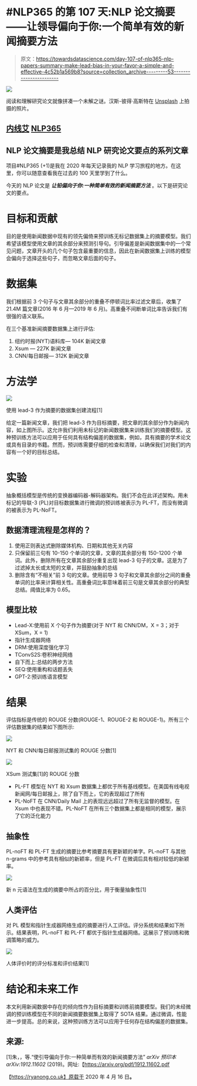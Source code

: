 # #NLP365 的第 107 天:NLP 论文摘要——让领导偏向于你:一个简单有效的新闻摘要方法

> 原文：<https://towardsdatascience.com/day-107-of-nlp365-nlp-papers-summary-make-lead-bias-in-your-favor-a-simple-and-effective-4c52b1a569b8?source=collection_archive---------53----------------------->

![](img/61a393f717c1685f581a48076c22cd22.png)

阅读和理解研究论文就像拼凑一个未解之谜。汉斯-彼得·高斯特在 [Unsplash](https://unsplash.com/s/photos/research-papers?utm_source=unsplash&utm_medium=referral&utm_content=creditCopyText) 上拍摄的照片。

## [内线艾](https://medium.com/towards-data-science/inside-ai/home) [NLP365](http://towardsdatascience.com/tagged/nlp365)

## NLP 论文摘要是我总结 NLP 研究论文要点的系列文章

项目#NLP365 (+1)是我在 2020 年每天记录我的 NLP 学习旅程的地方。在这里，你可以随意查看我在过去的 100 天里学到了什么。

今天的 NLP 论文是 ***让铅偏向于你:一种简单有效的新闻摘要方法*** 。以下是研究论文的要点。

# 目标和贡献

目的是使用新闻数据中现有的领先偏倚来预训练无标记数据集上的摘要模型。我们希望该模型使用文章的其余部分来预测引导句。引导偏差是新闻数据集中的一个常见问题，文章开头的几个句子包含最重要的信息，因此在新闻数据集上训练的模型会偏向于选择这些句子，而忽略文章后面的句子。

# 数据集

我们根据前 3 个句子与文章其余部分的重叠不停顿词比率过滤文章后，收集了 21.4M 篇文章(2016 年 6 月—2019 年 6 月)。高重叠不间断单词比率告诉我们有很强的语义联系。

在三个基准新闻摘要数据集上进行评估:

1.  纽约时报(NYT)语料库— 104K 新闻文章
2.  Xsum — 227K 新闻文章
3.  CNN/每日邮报— 312K 新闻文章

# 方法学

![](img/505fadebf44b48f3969b7fbdfcd57a93.png)

使用 lead-3 作为摘要的数据集创建流程[1]

给定一篇新闻文章，我们把 lead-3 作为目标摘要，把文章的其余部分作为新闻内容，如上图所示。这允许我们利用未标记的新闻数据集来训练我们的摘要模型。这种预训练方法可以应用于任何具有结构偏差的数据集，例如，具有摘要的学术论文或具有目录的书籍。然而，预训练需要仔细的检查和清理，以确保我们对我们的内容有一个好的目标总结。

# 实验

抽象概括模型是传统的变换器编码器-解码器架构。我们不会在此详述架构。用未标记的导联-3 (PL)对目标数据集进行微调的预训练被表示为 PL-FT，而没有微调的被表示为 PL-NoFT。

## 数据清理流程是怎样的？

1.  使用正则表达式删除媒体机构、日期和其他无关内容
2.  只保留前三句有 10-150 个单词的文章，文章的其余部分有 150-1200 个单词。此外，删除所有在文章其余部分重复出现 lead-3 句子的文章。这是为了过滤掉太长或太短的文章，并鼓励抽象的总结
3.  删除含有“不相关”前 3 句的文章。使用前导 3 句子和文章其余部分之间的重叠单词的比率来计算相关性。高重叠词比率意味着前三句是文章其余部分的典型总结。阈值比率为 0.65。

## 模型比较

*   Lead-X:使用前 X 个句子作为摘要(对于 NYT 和 CNN/DM，X = 3；对于 XSum，X = 1)
*   指针生成器网络
*   DRM:使用深度强化学习
*   TConvS2S:卷积神经网络
*   自下而上:总结的两步方法
*   SEQ:使用重构和话题丢失
*   GPT-2:预训练语言模型

# 结果

评估指标是传统的 ROUGE 分数(ROUGE-1、ROUGE-2 和 ROUGE-1)。所有三个评估数据集的结果如下图所示:

![](img/fcfa13dd3888589f9d4b8d0a35ba72f4.png)

NYT 和 CNN/每日邮报测试集的 ROUGE 分数[1]

![](img/b5ed828858079fd5db02d41305141868.png)

XSum 测试集[1]的 ROUGE 分数

*   PL-FT 模型在 NYT 和 Xsum 数据集上都优于所有基线模型。在美国有线电视新闻网/每日邮报上，除了自下而上，它的表现超过了所有
*   PL-NoFT 在 CNN/Daily Mail 上的表现远远超过了所有无监督的模型。在 Xsum 中也表现不错。PL-NoFT 在所有三个数据集上都是相同的模型，展示了它的泛化能力

## 抽象性

PL-noFT 和 PL-FT 生成的摘要比参考摘要具有更新颖的单字。PL-noFT 与其他 n-grams 中的参考具有相似的新颖率，但是 PL-FT 在微调后具有相对较低的新颖率。

![](img/001d754224f057ec787ff29d93a4cdfd.png)

新 n 元语法在生成的摘要中所占的百分比，用于衡量抽象性[1]

## 人类评估

对 PL 模型和指针生成器网络生成的摘要进行人工评估。评分系统和结果如下所示。结果表明，PL-noFT 和 PL-FT 都优于指针生成器网络。这展示了预训练和微调策略的威力。

![](img/05bed903f481ebee95a42b47632ea184.png)

人体评价时的评分标准和评价结果[1]

# 结论和未来工作

本文利用新闻数据中存在的倾向性作为目标摘要和训练前摘要模型。我们的未经微调的预训练模型在不同的新闻摘要数据集上取得了 SOTA 结果。通过微调，性能进一步提高。总的来说，这种预训练方法可以应用于任何存在结构偏差的数据集。

## 来源:

[1]朱，，等.“使引导偏向于你:一种简单而有效的新闻摘要方法” *arXiv 预印本 arXiv:1912.11602* (2019)。网址:【https://arxiv.org/pdf/1912.11602.pdf 

【https://ryanong.co.uk】原载于 2020 年 4 月 16 日[](https://ryanong.co.uk/2020/04/16/day-107-nlp-research-papers-make-lead-bias-in-your-favor-a-simple-and-effective-method-for-news-summarization/)**。**
